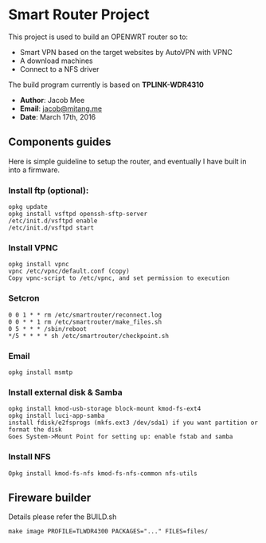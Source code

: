 # Smart Router Project
This project is used to build an OPENWRT router so to:
* Smart VPN based on the target websites by AutoVPN with VPNC
* A download machines
*	Connect to a NFS driver

The build program currently is based on
**TPLINK-WDR4310**

* **Author**:	Jacob Mee
* **Email**:	jacob@mitang.me
* **Date**:		March 17th, 2016

## Components guides
Here is simple guideline to setup the router, and eventually I have built in into a firmware.
### Install ftp (optional):
```shell
opkg update
opkg install vsftpd openssh-sftp-server
/etc/init.d/vsftpd enable
/etc/init.d/vsftpd start
```

### Install VPNC
```shell
opkg install vpnc
vpnc /etc/vpnc/default.conf (copy)
Copy vpnc-script to /etc/vpnc, and set permission to execution
```

### Setcron
```shell
0 0 1 * * rm /etc/smartrouter/reconnect.log
0 0 * * 1 rm /etc/smartrouter/make_files.sh
0 5 * * * /sbin/reboot
*/5 * * * * sh /etc/smartrouter/checkpoint.sh
```

### Email
```shell
opkg install msmtp
```

### Install external disk & Samba
```shell
opkg install kmod-usb-storage block-mount kmod-fs-ext4
opkg install luci-app-samba
install fdisk/e2fsprogs (mkfs.ext3 /dev/sda1) if you want partition or format the disk
Goes System->Mount Point for setting up: enable fstab and samba
```

### Install NFS
```shell
Opkg install kmod-fs-nfs kmod-fs-nfs-common nfs-utils
```

## Fireware builder
Details please refer the BUILD.sh
```shell
make image PROFILE=TLWDR4300 PACKAGES="..." FILES=files/
```
